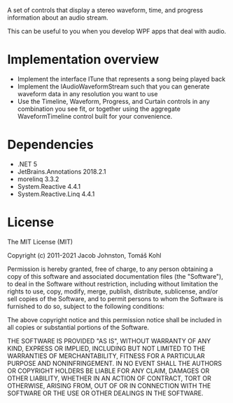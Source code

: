 ﻿A set of controls that display a stereo waveform, time, and progress information about an audio stream.

This can be useful to you when you develop WPF apps that deal with audio.

# Implementation overview
* Implement the interface ITune that represents a song being played back
* Implement the IAudioWaveformStream such that you can generate waveform data in any resolution you want to use
* Use the Timeline, Waveform, Progress, and Curtain controls in any combination you see fit, or together using the aggregate
WaveformTimeline control built for your convenience.

# Dependencies
* .NET 5
* JetBrains.Annotations 2018.2.1
* morelinq 3.3.2
* System.Reactive 4.4.1
* System.Reactive.Linq 4.4.1

# License
The MIT License (MIT)

Copyright (c) 2011-2021 Jacob Johnston, Tomáš Kohl

Permission is hereby granted, free of charge, to any person obtaining a copy
of this software and associated documentation files (the "Software"), to deal
in the Software without restriction, including without limitation the rights
to use, copy, modify, merge, publish, distribute, sublicense, and/or sell
copies of the Software, and to permit persons to whom the Software is
furnished to do so, subject to the following conditions:

The above copyright notice and this permission notice shall be included in all
copies or substantial portions of the Software.

THE SOFTWARE IS PROVIDED "AS IS", WITHOUT WARRANTY OF ANY KIND, EXPRESS OR
IMPLIED, INCLUDING BUT NOT LIMITED TO THE WARRANTIES OF MERCHANTABILITY,
FITNESS FOR A PARTICULAR PURPOSE AND NONINFRINGEMENT. IN NO EVENT SHALL THE
AUTHORS OR COPYRIGHT HOLDERS BE LIABLE FOR ANY CLAIM, DAMAGES OR OTHER
LIABILITY, WHETHER IN AN ACTION OF CONTRACT, TORT OR OTHERWISE, ARISING FROM,
OUT OF OR IN CONNECTION WITH THE SOFTWARE OR THE USE OR OTHER DEALINGS IN THE
SOFTWARE.
